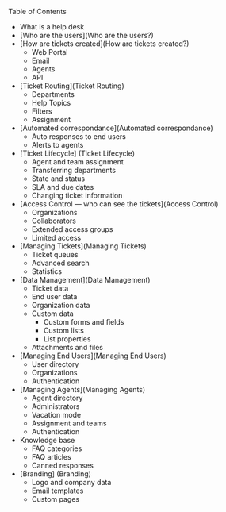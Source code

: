 Table of Contents

* What is a help desk
* [Who are the users](Who are the users?)
* [How are tickets created](How are tickets created?)
  * Web Portal
  * Email
  * Agents
  * API
* [Ticket Routing](Ticket Routing)
  * Departments
  * Help Topics
  * Filters
  * Assignment
* [Automated correspondance](Automated correspondance)
  * Auto responses to end users
  * Alerts to agents
* [Ticket Lifecycle] (Ticket Lifecycle)
  * Agent and team assignment
  * Transferring departments
  * State and status
  * SLA and due dates
  * Changing ticket information
* [Access Control — who can see the tickets](Access Control)
  * Organizations
  * Collaborators
  * Extended access groups
  * Limited access
* [Managing Tickets](Managing Tickets)
  * Ticket queues
  * Advanced search
  * Statistics
* [Data Management](Data Management)
  * Ticket data
  * End user data
  * Organization data
  * Custom data
    * Custom forms and fields
    * Custom lists
    * List properties
  * Attachments and files
* [Managing End Users](Managing End Users)
  * User directory
  * Organizations
  * Authentication
* [Managing Agents](Managing Agents)
  * Agent directory
  * Administrators
  * Vacation mode
  * Assignment and teams
  * Authentication
* Knowledge base
  * FAQ categories
  * FAQ articles
  * Canned responses
* [Branding] (Branding)
  * Logo and company data
  * Email templates
  * Custom pages